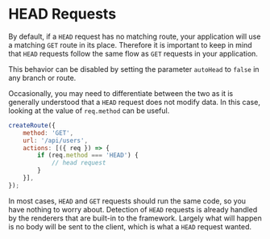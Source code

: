 # HEAD Requests

By default, if a `HEAD` request has no matching route, your application will use a matching `GET` route in its place. Therefore it is important to keep in mind that `HEAD` requests follow the same flow as `GET` requests in your application.

This behavior can be disabled by setting the parameter `autoHead` to `false` in any branch or route.

Occasionally, you may need to differentiate between the two as it is generally understood that a `HEAD` request does not modify data. In this case, looking at the value of `req.method` can be useful.

```javascript
createRoute({
    method: 'GET',
    url: '/api/users',
    actions: [({ req }) => {
        if (req.method === 'HEAD') {
            // head request
        }
    }],
});
```

In most cases, `HEAD` and `GET` requests should run the same code, so you have nothing to worry about. Detection of `HEAD` requests is already handled by the renderers that are built-in to the framework. Largely what will happen is no body will be sent to the client, which is what a `HEAD` request wanted.
